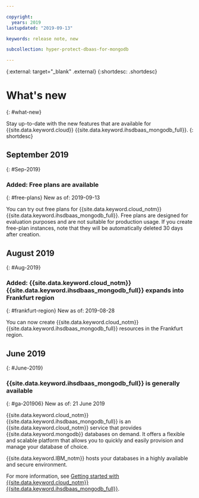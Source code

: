 ```yaml
---

copyright:
  years: 2019
lastupdated: "2019-09-13"

keywords: release note, new

subcollection: hyper-protect-dbaas-for-mongodb

---
```


{:external: target="_blank" .external}
{:shortdesc: .shortdesc}


# What's new
{: #what-new}

Stay up-to-date with the new features that are available for {{site.data.keyword.cloud}} {{site.data.keyword.ihsdbaas_mongodb_full}}.
{: shortdesc}

## September 2019
{: #Sep-2019}

### Added: Free plans are available
{: #free-plans}
New as of: 2019-09-13

You can try out free plans for {{site.data.keyword.cloud_notm}} {{site.data.keyword.ihsdbaas_mongodb_full}}. Free plans are designed for evaluation purposes and are not suitable for production usage. If you create free-plan instances, note that they will be automatically deleted 30 days after creation.

## August 2019
{: #Aug-2019}

### Added: {{site.data.keyword.cloud_notm}} {{site.data.keyword.ihsdbaas_mongodb_full}} expands into Frankfurt region
{: #frankfurt-region}
New as of: 2019-08-28

You can now create {{site.data.keyword.cloud_notm}} {{site.data.keyword.ihsdbaas_mongodb_full}} resources in the Frankfurt region.

## June 2019
{: #June-2019}

### {{site.data.keyword.ihsdbaas_mongodb_full}} is generally available
{: #ga-201906}
New as of: 21 June 2019

{{site.data.keyword.cloud_notm}} {{site.data.keyword.ihsdbaas_mongodb_full}} is an {{site.data.keyword.cloud_notm}} service that provides {{site.data.keyword.mongodb}} databases on demand. It offers a flexible and scalable platform that allows you to quickly and easily provision and manage your database of choice.

{{site.data.keyword.IBM_notm}} hosts your databases in a highly available and secure environment.

For more information, see [Getting started with {{site.data.keyword.cloud_notm}} {{site.data.keyword.ihsdbaas_mongodb_full}}](/docs/services/hyper-protect-dbaas-for-mongodb?topic=hyper-protect-dbaas-for-mongodb-gettingstarted).
